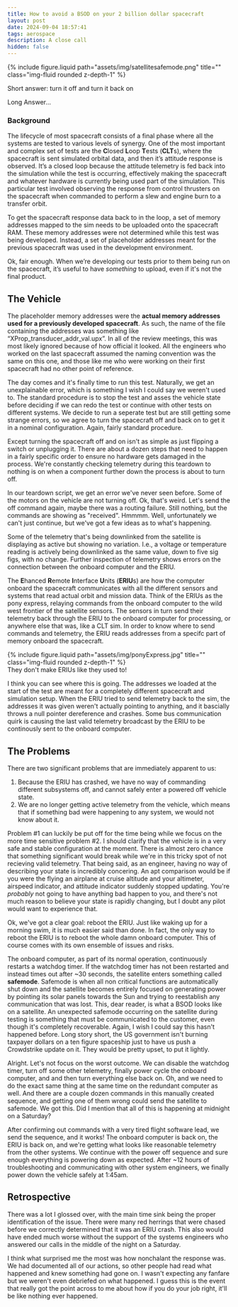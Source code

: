 ```yaml
---
title: How to avoid a BSOD on your 2 billion dollar spacecraft
layout: post
date: 2024-09-04 18:57:41
tags: aerospace
description: A close call
hidden: false
---
```

<div class = "container">
    <div class = "row">
    <div class="col"></div>
        <div class = "col-8">
        {% include figure.liquid path="assets/img/satellitesafemode.png" title="" class="img-fluid rounded z-depth-1" %}
        </div>
    <div class="col"></div>
    </div>
</div>

Short answer: turn it off and turn it back on

Long Answer…

### Background

The lifecycle of most spacecraft consists of a final phase where all the systems are tested to various levels of synergy. One of the most important and complex set of tests are the **C**losed **L**oop **T**ests (**CLT**s), where the spacecraft is sent simulated orbital data, and then it’s attitude response is observed. It’s a closed loop because the attitude telemetry is fed back into the simulation while the test is occurring, effectively making the spacecraft and whatever hardware is currently being used part of the simulation. This particular test involved observing the response from control thrusters on the spacecraft when commanded to perform a slew and engine burn to a transfer orbit. 

To get the spacecraft response data back to in the loop, a set of memory addresses mapped to the sim needs to be uploaded onto the spacecraft RAM. These memory addresses were not determined while this test was being developed. Instead, a set of placeholder addresses meant for the previous spacecraft was used in the development environment.

Ok, fair enough. When we’re developing our tests prior to them being run on the spacecraft, it’s useful to have *something* to upload, even if it's not the final product.

## The Vehicle

The placeholder memory addresses were the **actual memory addresses used for a previously developed spacecraft**. As such, the name of the file containing the addresses was something like “XProp_transducer_addr_val.upx”. In all of the review meetings, this was most likely ignored because of how official it looked. All the engineers who worked on the last spacecraft assumed the naming convention was the same on this one, and those like me who were working on their first spacecraft had no other point of reference. 

The day comes and it's finally time to run this test. Naturally, we get an unexplainable error, which is something I wish I could say we weren't used to. The standard procedure is to stop the test and asses the vehicle state before deciding if we can redo the test or continue with other tests on different systems. We decide to run a seperate test but are still getting some strange errors, so we agree to turn the spacecraft off and back on to get it in a nominal configuration. Again, fairly standard procedure.

Except turning the spacecraft off and on isn't as simple as just flipping a switch or unplugging it. There are about a dozen steps that need to happen in a fairly specific order to ensure no hardware gets damaged in the process. We're constantly checking telemetry during this teardown to nothing is on when a component further down the process is about to turn off. 

In our teardown script, we get an error we've never seen before. Some of the motors on the vehicle are not turning off. Ok, that's weird. Let's send the off command again, maybe there was a routing failure. Still nothing, but the commands are showing as "received". Hmmmm. Well, unfortunately we can't just continue, but we've got a few ideas as to what's happening.

Some of the telemetry that's being downlinked from the satellite is displaying as active but showing no variation. I.e., a voltage or temperature reading is actively being downlinked as the same value, down to five sig figs, with no change. Further inspection of telemetry shows errors on the connection between the onboard computer and the ERIU.

The **E**hanced **R**emote **I**nterface **U**nits (**ERIU**s) are how the computer onboard the spacecraft communicates with all the different sensors and systems that read actual orbit and mission data. Think of the ERIUs as the pony express, relaying commands from the onboard computer to the wild west frontier of the satellite sensors. The sensors in turn send their telemetry back through the ERIU to the onboard computer for processing, or anywhere else that was, like a CLT sim. In order to know where to send commands and telemetry, the ERIU reads addresses from a specifc part of memory onboard the spacecraft.

<div class = "container">
    <div class = "row">
    <div class="col"></div>
        <div class = "col-8">
        {% include figure.liquid path="assets/img/ponyExpress.jpg" title="" class="img-fluid rounded z-depth-1" %}
        </div>
    <div class="col"></div>
    </div>
    <div class = "caption">
    They don't make ERIUs like they used to!
    </div>
</div>



I think you can see where this is going. The addresses we loaded at the start of the test are meant for a completely different spacecraft and simulation setup. When the ERIU tried to send telemetry back to the sim, the addresses it was given weren't actually pointing to anything, and it bascially throws a null pointer dereference and crashes. Some bus communication quirk is causing the last valid telemetry broadcast by the ERIU to be continously sent to the onboard computer.

## The Problems

There are two significant problems that are immediately apparent to us:

1. Because the ERIU has crashed, we have no way of commanding different subsystems off, and cannot safely enter a powered off vehicle state.
2.  We are no longer getting active telemetry from the vehicle, which means that if something bad were happening to any system, we would not know about it.

Problem #1 can luckily be put off for the time being while we focus on the more time sensitive problem #2. I should clarify that the vehicle is in a very safe and stable configuration at the moment. There is almost zero chance that something significant would break while we're in this tricky spot of not recieving valid telemetry. That being said, as an engineer, having no way of describing your state is incredibly concering. An apt comparison would be if you were the flying an airplane at cruise altitude and your altimeter, airspeed indicator, and attitude indicator suddenly stopped updating. You're *probably* not going to have anything bad happen to you, and there's not much reason to believe your state is rapidly changing, but I doubt any pilot would want to experience that.

Ok, we've got a clear goal: reboot the ERIU. Just like waking up for a morning swim, it is much easier said than done. In fact, the only way to reboot the ERIU is to reboot the whole damn onboard computer. This of course comes with its own ensemble of issues and risks.

The onboard computer, as part of its normal operation, continuously restarts a watchdog timer. If the watchdog timer has not been restarted and instead times out after ~30 seconds, the satellite enters something called **safemode**. Safemode is when all non critical functions are automatically shut down and the satellite becomes entirely focused on generating power by pointing its solar panels towards the Sun and trying to reestablish any communication that was lost. This, dear reader, is what a BSOD looks like on a satellite. An unexpected safemode occurring on the satellite during testing is something that must be communicated to the customer, even though it's completely recoverable. Again, I wish I could say this hasn't happened before. Long story short, the US government isn't burning taxpayer dollars on a ten figure spaceship just to have us push a Crowdstrike update on it. They would be pretty upset, to put it lightly.

Alright. Let's not focus on the worst outcome. We can disable the watchdog timer, turn off some other telemetry, finally power cycle the onboard computer, and and then turn everything else back on. Oh, and we need to do the exact same thing at the same time on the redundant computer as well. And there are a couple dozen commands in this manually created sequence, and getting one of them wrong could send the satellite to safemode. We got this. Did I mention that all of this is happening at midnight on a Saturday?

After confirming out commands with a very tired flight software lead, we send the sequence, and it works! The onboard computer is back on, the ERIU is back on, and we're getting what looks like reasonable telemetry from the other systems. We continue with the power off sequence and sure enough everything is powering down as expected. After ~12 hours of troubleshooting and communicating with other system engineers, we finally power down the vehicle safely at 1:45am. 

## Retrospective

There was a lot I glossed over, with the main time sink being the proper identification of the issue. There were many red herrings that were chased before we correctly determined that it was an ERIU crash. This also would have ended much worse without the support of the systems engineers who answered our calls in the middle of the night on a Saturday.

I think what surprised me the most was how nonchalant the response was. We had documented all of our actions, so other people had read what happened and knew something had gone on. I wasn't expecting any fanfare but we weren't even debriefed on what happened. I guess this is the event that really got the point across to me about how if you do your job right, it'll be like nothing ever happened.